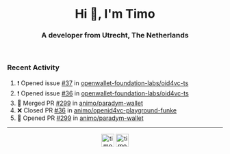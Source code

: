 <h1 align="center">Hi 👋, I'm Timo</h1>
<h3 align="center">A developer from Utrecht, The Netherlands</h3>
<br/>
<!-- https://github.com/rahuldkjain/github-profile-readme-generator --!>

<!--  <p align="left"><img src="https://github-readme-stats.vercel.app/api?username=timoglastra&show_icons=true&count_private=true&" alt="timoglastra" /></p> --!>

<!--
Github language stats
<p align="left"><img src="https://github-readme-stats.vercel.app/api/top-langs/?username=timoglastra&layout=compact" alt="timoglastra" /><p>
-->

<!-- Codestats language stats -->
<!-- <p align="left"><img src="https://codestats-readme.vercel.app/api/top-langs/?username=timoglastra&layout=compact&language_count=12" alt="timoglastra" /><p>    --!>
  
<h3>Recent Activity</h3>

<!--START_SECTION:activity-->
1. ❗ Opened issue [#37](https://github.com/openwallet-foundation-labs/oid4vc-ts/issues/37) in [openwallet-foundation-labs/oid4vc-ts](https://github.com/openwallet-foundation-labs/oid4vc-ts)
2. ❗ Opened issue [#36](https://github.com/openwallet-foundation-labs/oid4vc-ts/issues/36) in [openwallet-foundation-labs/oid4vc-ts](https://github.com/openwallet-foundation-labs/oid4vc-ts)
3. 🎉 Merged PR [#299](https://github.com/animo/paradym-wallet/pull/299) in [animo/paradym-wallet](https://github.com/animo/paradym-wallet)
4. ❌ Closed PR [#36](https://github.com/animo/openid4vc-playground-funke/pull/36) in [animo/openid4vc-playground-funke](https://github.com/animo/openid4vc-playground-funke)
5. 💪 Opened PR [#299](https://github.com/animo/paradym-wallet/pull/299) in [animo/paradym-wallet](https://github.com/animo/paradym-wallet)
<!--END_SECTION:activity-->

---

<p align="center">
<a href="https://twitter.com/timoglastra" target="blank"><img align="center" src="https://cdn.jsdelivr.net/npm/simple-icons@3.0.1/icons/twitter.svg" alt="timoglastra" height="30" width="30" /></a>
<a href="https://linkedin.com/in/timoglastra" target="blank"><img align="center" src="https://cdn.jsdelivr.net/npm/simple-icons@3.0.1/icons/linkedin.svg" alt="timoglastra" height="30" width="30" /></a>
</p>



